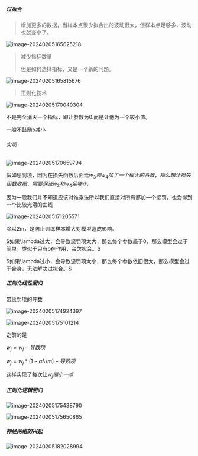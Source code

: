 ##### 过拟合

>  增加更多的数据，当样本点很少拟合出的波动很大，但样本点足够多，波动也就变小了。

![image-20240205165625218](C:\Users\86186\AppData\Roaming\Typora\typora-user-images\image-20240205165625218.png)

> 减少指标数量
>
> 但是如何选择指标，又是一个新的问题。

![image-20240205165815676](C:\Users\86186\AppData\Roaming\Typora\typora-user-images\image-20240205165815676.png)

> 正则化技术

![image-20240205170049304](C:\Users\86186\AppData\Roaming\Typora\typora-user-images\image-20240205170049304.png)

不是完全消灭一个指标，即让参数为0.而是让他为一个较小值。

一般不鼓励b减小

###### 实现

![image-20240205170659794](C:\Users\86186\AppData\Roaming\Typora\typora-user-images\image-20240205170659794.png)

假如惩罚项，因为在损失函数后面给$w_3和w_4加了一个很大的系数，那么想让损失函数收缩，需要保证w_3和w_4足够小。$

因为一般我们并不知道应该对谁乘法所以我们直接对所有都加一个惩罚，也会得到一个比较光滑的曲线

![image-20240205171205571](C:\Users\86186\AppData\Roaming\Typora\typora-user-images\image-20240205171205571.png)

除以2m，是防止训练样本增大对模型造成影响。

$如果\lambda过大，会导致惩罚项太大，那么每个参数趋于0，那么模型会过于简单，类似于只有b在作用，会欠拟合。$

$如果\lambda过小，会导致惩罚项太小，那么每个参数依旧很大，那么模型会过于合身，无法解决过拟合。$

##### 正则化线性回归

带惩罚项的导数

![image-20240205174924397](C:\Users\86186\AppData\Roaming\Typora\typora-user-images\image-20240205174924397.png)

![image-20240205175101214](C:\Users\86186\AppData\Roaming\Typora\typora-user-images\image-20240205175101214.png)

之前的是

$w_j = w_j - 导数项$

$w_j = w_j *(1-\alpha\lambda/m) - 导数项$  

这样实现了每次让$w_j缩小一点$

##### 正则化逻辑回归

![image-20240205175438790](C:\Users\86186\AppData\Roaming\Typora\typora-user-images\image-20240205175438790.png)

![image-20240205175650865](C:\Users\86186\AppData\Roaming\Typora\typora-user-images\image-20240205175650865.png)

##### 神经网络的兴起

![image-20240205182028994](C:\Users\86186\AppData\Roaming\Typora\typora-user-images\image-20240205182028994.png)